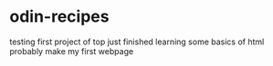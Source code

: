 # odin-recipes
testing first project of top 
just finished learning some basics of html
probably make my first webpage
